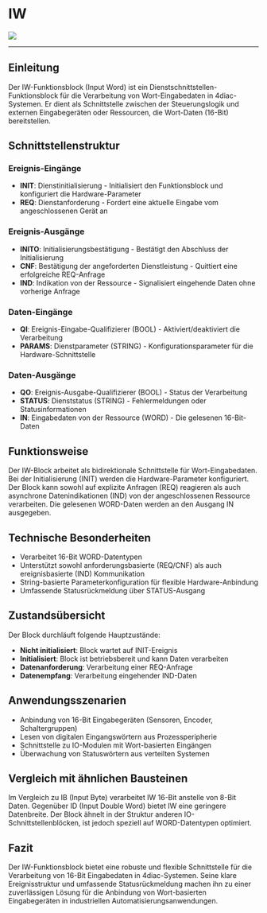 # IW

![](https://user-images.githubusercontent.com/69573151/210780698-5e8f8f13-fa13-49a1-91fa-d132aec3db58.png)

* * * * * * * * * *
## Einleitung
Der IW-Funktionsblock (Input Word) ist ein Dienstschnittstellen-Funktionsblock für die Verarbeitung von Wort-Eingabedaten in 4diac-Systemen. Er dient als Schnittstelle zwischen der Steuerungslogik und externen Eingabegeräten oder Ressourcen, die Wort-Daten (16-Bit) bereitstellen.

## Schnittstellenstruktur

### **Ereignis-Eingänge**
- **INIT**: Dienstinitialisierung - Initialisiert den Funktionsblock und konfiguriert die Hardware-Parameter
- **REQ**: Dienstanforderung - Fordert eine aktuelle Eingabe vom angeschlossenen Gerät an

### **Ereignis-Ausgänge**
- **INITO**: Initialisierungsbestätigung - Bestätigt den Abschluss der Initialisierung
- **CNF**: Bestätigung der angeforderten Dienstleistung - Quittiert eine erfolgreiche REQ-Anfrage
- **IND**: Indikation von der Ressource - Signalisiert eingehende Daten ohne vorherige Anfrage

### **Daten-Eingänge**
- **QI**: Ereignis-Eingabe-Qualifizierer (BOOL) - Aktiviert/deaktiviert die Verarbeitung
- **PARAMS**: Dienstparameter (STRING) - Konfigurationsparameter für die Hardware-Schnittstelle

### **Daten-Ausgänge**
- **QO**: Ereignis-Ausgabe-Qualifizierer (BOOL) - Status der Verarbeitung
- **STATUS**: Dienststatus (STRING) - Fehlermeldungen oder Statusinformationen
- **IN**: Eingabedaten von der Ressource (WORD) - Die gelesenen 16-Bit-Daten

## Funktionsweise
Der IW-Block arbeitet als bidirektionale Schnittstelle für Wort-Eingabedaten. Bei der Initialisierung (INIT) werden die Hardware-Parameter konfiguriert. Der Block kann sowohl auf explizite Anfragen (REQ) reagieren als auch asynchrone Datenindikationen (IND) von der angeschlossenen Ressource verarbeiten. Die gelesenen WORD-Daten werden an den Ausgang IN ausgegeben.

## Technische Besonderheiten
- Verarbeitet 16-Bit WORD-Datentypen
- Unterstützt sowohl anforderungsbasierte (REQ/CNF) als auch ereignisbasierte (IND) Kommunikation
- String-basierte Parameterkonfiguration für flexible Hardware-Anbindung
- Umfassende Statusrückmeldung über STATUS-Ausgang

## Zustandsübersicht
Der Block durchläuft folgende Hauptzustände:
- **Nicht initialisiert**: Block wartet auf INIT-Ereignis
- **Initialisiert**: Block ist betriebsbereit und kann Daten verarbeiten
- **Datenanforderung**: Verarbeitung einer REQ-Anfrage
- **Datenempfang**: Verarbeitung eingehender IND-Daten

## Anwendungsszenarien
- Anbindung von 16-Bit Eingabegeräten (Sensoren, Encoder, Schaltergruppen)
- Lesen von digitalen Eingangswörtern aus Prozessperipherie
- Schnittstelle zu IO-Modulen mit Wort-basierten Eingängen
- Überwachung von Statuswörtern aus verteilten Systemen

## Vergleich mit ähnlichen Bausteinen
Im Vergleich zu IB (Input Byte) verarbeitet IW 16-Bit anstelle von 8-Bit Daten. Gegenüber ID (Input Double Word) bietet IW eine geringere Datenbreite. Der Block ähnelt in der Struktur anderen IO-Schnittstellenblöcken, ist jedoch speziell auf WORD-Datentypen optimiert.

## Fazit
Der IW-Funktionsblock bietet eine robuste und flexible Schnittstelle für die Verarbeitung von 16-Bit Eingabedaten in 4diac-Systemen. Seine klare Ereignisstruktur und umfassende Statusrückmeldung machen ihn zu einer zuverlässigen Lösung für die Anbindung von Wort-basierten Eingabegeräten in industriellen Automatisierungsanwendungen.